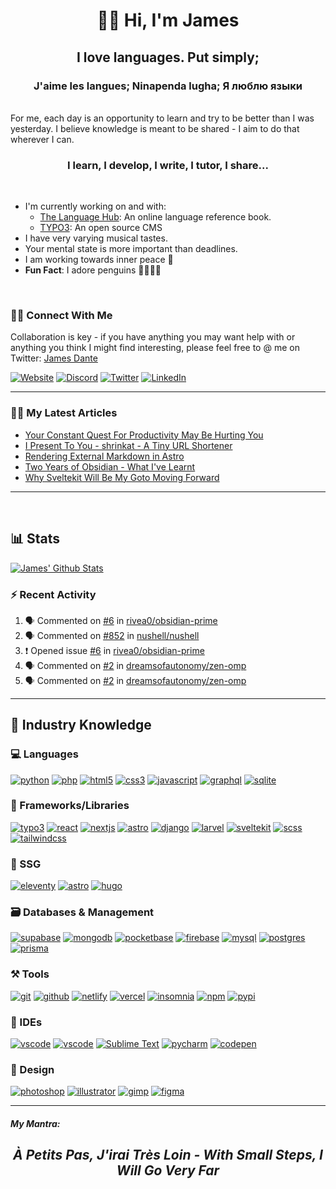<h1 align="center"> 👋🏾 Hi, I'm James</h1>

<h2  align="center">I love languages. Put simply;</h2> 
<h3 align="center">J'aime les langues; Ninapenda lugha; Я люблю языки</h3>

<br />
For me, each day is an opportunity to learn and try to be better than I was yesterday.
I believe knowledge is meant to be shared - I aim to do that wherever I can.
<br/>

<h3 align='center'> I learn, I develop, I write, I tutor, I share...</h3>

<br/>

-   I'm currently working on and with:
    -   [The Language Hub](http://thelanguagehub.netlify.app): An online language reference book.
    -   [TYPO3](https://typo3.org): An open source CMS
-   I have very varying musical tastes.
-   Your mental state is more important than deadlines.
-   I am working towards inner peace 🐼
-   **Fun Fact**: I adore penguins 🐧🐧🐧🐧

<br/>

### 🤝🏾 Connect With Me

Collaboration is key - if you have anything you may want help with or anything you think I might find interesting, please feel free to @ me on Twitter: [James Dante](https://twitter.com/Psypher1)

[![Website](https://img.shields.io/badge/Website-000000?style=for-the-badge&logo=astro&logoColor=white)](https://dantedecodes.vercel.app)
[![Discord](https://img.shields.io/badge/Discord-5865F2?style=for-the-badge&logo=discord&logoColor=white)](https://discord.com/users/Pharaoh#5441/)
[![Twitter](https://img.shields.io/badge/Twitter-1DA1F2?style=for-the-badge&logo=twitter&logoColor=white)](https://twitter.com/Psypher1)
[![LinkedIn](https://img.shields.io/badge/LinkedIn-0077B5?style=for-the-badge&logo=linkedin&logoColor=white)](https://www.linkedin.com/in/jamesmidzi)

<!-- [![Polywork](https://img.shields.io/badge/Polywork-5429DC?style=for-the-badge&logo=polywork&logoColor=white)](https://www.polywork.com/psypher1)
[![Upwork](https://img.shields.io/badge/Upwork-00ff?style=for-the-badge&logo=upwork&logoColor=white)](https://www.polywork.com/psypher1) -->

---

### ✍🏾 My Latest Articles

<!-- BLOG-POST-LIST:START -->
- [Your Constant Quest For Productivity May Be Hurting You](https://dantedecodes.hashnode.dev/your-constant-quest-for-productivity-may-be-hurting-you)
- [I Present To You - shrinkat - A Tiny URL Shortener](https://dantedecodes.hashnode.dev/i-present-to-you-shrinkat-a-tiny-url-shortener)
- [Rendering External Markdown in Astro](https://dantedecodes.hashnode.dev/rendering-external-markdown-in-astro)
- [Two Years of Obsidian - What I&#39;ve Learnt](https://dantedecodes.hashnode.dev/two-years-of-obsidian-what-ive-learnt)
- [Why Sveltekit Will Be My Goto Moving Forward](https://dantedecodes.hashnode.dev/why-sveltekit-will-be-my-goto-moving-forward)
<!-- BLOG-POST-LIST:END -->

---

<br/>

## 📊 Stats

<!-- [![James' Github Graph](https://github-profile-summary-cards.vercel.app/api/cards/profile-details?username=psypher1&theme=github_dark)]()  -->

<!-- [![James' Github Stats](https://github-readme-streak-stats.herokuapp.com/?user=Psypher1&theme=tokyonight)]() -->

[![James' Github Stats](https://github-readme-stats.vercel.app/api?username=Psypher1&show_icons=true&count_private=true&theme=github_dark)]()

<!-- <p>&nbsp;<img align="center" height="180em" src="https://github-readme-stats.vercel.app/api?username=psypher1&show_icons=true&locale=en&theme=algolia" alt="psypher1" /></p> -->

### ⚡ Recent Activity

<!--START_SECTION:activity-->

1. 🗣 Commented on [#6](https://github.com/rivea0/obsidian-prime/issues/6#issuecomment-2323282985) in [rivea0/obsidian-prime](https://github.com/rivea0/obsidian-prime)
2. 🗣 Commented on [#852](https://github.com/nushell/nushell/issues/852#issuecomment-2316825242) in [nushell/nushell](https://github.com/nushell/nushell)
3. ❗ Opened issue [#6](https://github.com/rivea0/obsidian-prime/issues/6) in [rivea0/obsidian-prime](https://github.com/rivea0/obsidian-prime)
4. 🗣 Commented on [#2](https://github.com/dreamsofautonomy/zen-omp/issues/2#issuecomment-2292071997) in [dreamsofautonomy/zen-omp](https://github.com/dreamsofautonomy/zen-omp)
5. 🗣 Commented on [#2](https://github.com/dreamsofautonomy/zen-omp/issues/2#issuecomment-2291267669) in [dreamsofautonomy/zen-omp](https://github.com/dreamsofautonomy/zen-omp)
 <!--END_SECTION:activity-->

---

## 🧠 Industry Knowledge

### 💻 Languages

[![python](https://img.shields.io/badge/Python-3670A0?style=for-the-badge&logo=python&logoColor=ffdd54)](https://dantedecodes.vercel.app)
[![php](https://img.shields.io/badge/PHP-%23777BB4?style=for-the-badge&logo=php&logoColor=white)](https://dantedecodes.vercel.app)
[![html5](https://img.shields.io/badge/HTML5-E34F26?style=for-the-badge&logo=html5&logoColor=white)](https://dantedecodes.vercel.app)
[![css3](https://img.shields.io/badge/CSS3-1572B6?style=for-the-badge&logo=css3&logoColor=white)](https://dantedecodes.vercel.app)
[![javascript](https://img.shields.io/badge/JavaScript-323330?style=for-the-badge&logo=javascript&logoColor=F7DF1E)](https://dantedecodes.vercel.app)
[![graphql](https://img.shields.io/badge/Graphql-DA0093?style=for-the-badge&logo=graphql&logoColor=white)](https://dantedecodes.vercel.app)
[![sqlite](https://img.shields.io/badge/SQLite-07405E?style=for-the-badge&logo=sqlite&logoColor=white)](https://dantedecodes.vercel.app)

### 🧩 Frameworks/Libraries

[![typo3](https://img.shields.io/badge/typo3-ff8700?style=for-the-badge&logo=typo3&logoColor=white)](https://dantedecodes.vercel.app)
[![react](https://img.shields.io/badge/React-20232A?style=for-the-badge&logo=react&logoColor=61DAFB)](https://dantedecodes.vercel.app)
[![nextjs](https://img.shields.io/badge/Next.JS-000?style=for-the-badge&logo=next.js&logoColor=white)](https://dantedecodes.vercel.app)
[![astro](https://img.shields.io/badge/Astro-7735e2?style=for-the-badge&logo=astro&logoColor=white)](https://dantedecodes.vercel.app)
[![django](https://img.shields.io/badge/Django-092C1E?style=for-the-badge&logo=django&logoColor=white)](https://dantedecodes.vercel.app)
[![larvel](https://img.shields.io/badge/laravel-%23FF2D20?style=for-the-badge&logo=laravel&logoColor=white)](https://dantedecodes.vercel.app)
[![sveltekit](https://img.shields.io/badge/Sveltekit-ff3c00?style=for-the-badge&logo=svelte&logoColor=white)](https://dantedecodes.vercel.app)
[![scss](https://img.shields.io/badge/Scss-CC6699?style=for-the-badge&logo=sass&logoColor=white)](https://dantedecodes.vercel.app)
[![tailwindcss](https://img.shields.io/badge/TailwindCss-35B3EB?style=for-the-badge&logo=tailwindcss&logoColor=white)](https://dantedecodes.vercel.app)

### 📄 SSG

[![eleventy](https://img.shields.io/badge/Eleventy-000000?style=for-the-badge&logo=eleventy&logoColor=white)](https://dantedecodes.vercel.app)
[![astro](https://img.shields.io/badge/Astro-ff5805?style=for-the-badge&logo=astro&logoColor=white)](https://dantedecodes.vercel.app)
[![hugo](https://img.shields.io/badge/Hugo-f13c7f?style=for-the-badge&logo=hugo&logoColor=white)](https://dantedecodes.vercel.app)

### 🗃️ Databases & Management

[![supabase](https://img.shields.io/badge/Supabase-3bc489?style=for-the-badge&logo=supabase&logoColor=white)](https://dantedecodes.vercel.app)
[![mongodb](https://img.shields.io/badge/MongoDB-4EA94B?style=for-the-badge&logo=mongodb&logoColor=white)](https://dantedecodes.vercel.app)
[![pocketbase](https://img.shields.io/badge/Pocketbase-ffffff?style=for-the-badge&logo=pocketbase&logoColor=black)](https://dantedecodes.vercel.app)
[![firebase](https://img.shields.io/badge/firebase-ffca28?style=for-the-badge&logo=firebase&logoColor=black)](https://dantedecodes.vercel.app)
[![mysql](https://img.shields.io/badge/MySQL-005C84?style=for-the-badge&logo=mysql&logoColor=white)](https://dantedecodes.vercel.app)
[![postgres](https://img.shields.io/badge/postgres-%23316192?style=for-the-badge&logo=postgresql&logoColor=white)](https://dantedecodes.vercel.app)
[![prisma](https://img.shields.io/badge/prisma-000?style=for-the-badge&logo=prisma&logoColor=white)](https://dantedecodes.vercel.app)

### ⚒️ Tools

[![git](https://img.shields.io/badge/GIT-E44C30?style=for-the-badge&logo=git&logoColor=white)](https://dantedecodes.vercel.app)
[![github](https://img.shields.io/badge/GitHub-100000?style=for-the-badge&logo=github&logoColor=white)](https://dantedecodes.vercel.app)
[![netlify](https://img.shields.io/badge/Netlify-00C7B7?style=for-the-badge&logo=netlify&logoColor=white)](https://dantedecodes.vercel.app)
[![vercel](https://img.shields.io/badge/Vercel-000000?style=for-the-badge&logo=vercel&logoColor=white)](https://dantedecodes.vercel.app)
[![insomnia](https://img.shields.io/badge/Insomnia-6256B6?style=for-the-badge&logo=Insomnia&logoColor=white)](https://dantedecodes.vercel.app)
[![npm](https://img.shields.io/badge/npm-CB3837?style=for-the-badge&logo=npm&logoColor=white)](https://dantedecodes.vercel.app)
[![pypi](https://img.shields.io/badge/pypi-3775A9?style=for-the-badge&logo=pypi&logoColor=white)](https://dantedecodes.vercel.app)

### 🧠 IDEs

[![vscode](https://img.shields.io/badge/Visual_Studio_Code-0078D4?style=for-the-badge&logo=visual%20studio%20code&logoColor=white)](https://dantedecodes.vercel.app)
[![vscode](https://img.shields.io/badge/Visual_Studio-5C2D91?style=for-the-badge&logo=visual%20studio&logoColor=white)](https://dantedecodes.vercel.app)
[![Sublime Text](https://img.shields.io/badge/Sublime%20Text-464646.svg?&style=for-the-badge&logo=Sublimetext&logoColor=F28F02)](https://dantedecodes.vercel.app)
[![pycharm](https://img.shields.io/badge/PyCharm-000000.svg?&style=for-the-badge&logo=PyCharm&logoColor=white)](https://dantedecodes.vercel.app)
[![codepen](https://img.shields.io/badge/Codepen-000000.svg?&style=for-the-badge&logo=Codepen&logoColor=white)](https://dantedecodes.vercel.app)

### 🎨 Design

[![photoshop](https://img.shields.io/badge/PHOTOSHOP-001630?style=for-the-badge&logo=adobephotoshop&logoColor=00a0f2)](https://dantedecodes.vercel.app)
[![illustrator](https://img.shields.io/badge/illustrator-300000?style=for-the-badge&logo=adobeillustrator&logoColor=)](https://dantedecodes.vercel.app)
[![gimp](https://img.shields.io/badge/gimp-2c2c33?style=for-the-badge&logo=gimp&logoColor=)](https://dantedecodes.vercel.app)
[![figma](https://img.shields.io/badge/figma-2c2c33?style=for-the-badge&logo=figma&logoColor=)](https://dantedecodes.vercel.app)

---

##### My Mantra:

<blockquoute align='center'>

 <h2 style="font-style: italic;">À Petits Pas, J'irai Très Loin - With Small Steps, I Will Go Very Far</h2>

</blocqoute>

<!-- <h2 align="center">I LIKE TO HAVE FUN!!!😄</h2> -->

<!--
**Psypher1/Psypher1** is a ✨ _special_ ✨ repository because its `README.md` (this file) appears on your GitHub profile.

Here are some ideas to get you started:

- 🔭 I’m currently working on ...
- 🌱 I’m currently learning ...
- 👯 I’m looking to collaborate on ...
- 🤔 I’m looking for help with ...
- 💬 Ask me about ...
- 📫 How to reach me: ...
- 😄 Pronouns: ...
- ⚡ Fun fact: ...
-->
